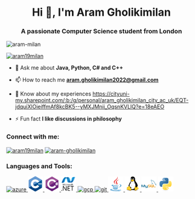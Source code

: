 <h1 align="center">Hi 👋, I'm Aram Gholikimilan</h1>
<h3 align="center">A passionate Computer Science student from London</h3>

<p align="left"> <img src="https://komarev.com/ghpvc/?username=aram-milan&label=Profile%20views&color=0e75b6&style=flat" alt="aram-milan" /> </p>

<p align="left"> <a href="https://twitter.com/aram19milan" target="blank"><img src="https://img.shields.io/twitter/follow/aram19milan?logo=twitter&style=for-the-badge" alt="aram19milan" /></a> </p>

- 💬 Ask me about **Java, Python, C# and C++**

- 📫 How to reach me **aram.gholikimilan2022@gmail.com**

- 📄 Know about my experiences https://cityuni-my.sharepoint.com/:b:/g/personal/aram_gholikimilan_city_ac_uk/EQT-jdquiXlOieiffmAf8kcBK5--yMXJMnii_OqsnKVLlQ?e=18eAEO

- ⚡ Fun fact **I like discussions in philosophy**

<h3 align="left">Connect with me:</h3>
<p align="left">
<a href="https://twitter.com/aram19milan" target="blank"><img align="center" src="https://raw.githubusercontent.com/rahuldkjain/github-profile-readme-generator/master/src/images/icons/Social/twitter.svg" alt="aram19milan" height="30" width="40" /></a>
<a href="https://linkedin.com/in/aram-gholikimilan" target="blank"><img align="center" src="https://raw.githubusercontent.com/rahuldkjain/github-profile-readme-generator/master/src/images/icons/Social/linked-in-alt.svg" alt="aram-gholikimilan" height="30" width="40" /></a>
</p>

<h3 align="left">Languages and Tools:</h3>
<p align="left"> <a href="https://azure.microsoft.com/en-in/" target="_blank" rel="noreferrer"> <img src="https://www.vectorlogo.zone/logos/microsoft_azure/microsoft_azure-icon.svg" alt="azure" width="40" height="40"/> </a> <a href="https://www.w3schools.com/cpp/" target="_blank" rel="noreferrer"> <img src="https://raw.githubusercontent.com/devicons/devicon/master/icons/cplusplus/cplusplus-original.svg" alt="cplusplus" width="40" height="40"/> </a> <a href="https://www.w3schools.com/cs/" target="_blank" rel="noreferrer"> <img src="https://raw.githubusercontent.com/devicons/devicon/master/icons/csharp/csharp-original.svg" alt="csharp" width="40" height="40"/> </a> <a href="https://dotnet.microsoft.com/" target="_blank" rel="noreferrer"> <img src="https://raw.githubusercontent.com/devicons/devicon/master/icons/dot-net/dot-net-original-wordmark.svg" alt="dotnet" width="40" height="40"/> </a> <a href="https://cloud.google.com" target="_blank" rel="noreferrer"> <img src="https://www.vectorlogo.zone/logos/google_cloud/google_cloud-icon.svg" alt="gcp" width="40" height="40"/> </a> <a href="https://git-scm.com/" target="_blank" rel="noreferrer"> <img src="https://www.vectorlogo.zone/logos/git-scm/git-scm-icon.svg" alt="git" width="40" height="40"/> </a> <a href="https://www.java.com" target="_blank" rel="noreferrer"> <img src="https://raw.githubusercontent.com/devicons/devicon/master/icons/java/java-original.svg" alt="java" width="40" height="40"/> </a> <a href="https://www.linux.org/" target="_blank" rel="noreferrer"> <img src="https://raw.githubusercontent.com/devicons/devicon/master/icons/linux/linux-original.svg" alt="linux" width="40" height="40"/> </a> <a href="https://www.mysql.com/" target="_blank" rel="noreferrer"> <img src="https://raw.githubusercontent.com/devicons/devicon/master/icons/mysql/mysql-original-wordmark.svg" alt="mysql" width="40" height="40"/> </a> <a href="https://www.python.org" target="_blank" rel="noreferrer"> <img src="https://raw.githubusercontent.com/devicons/devicon/master/icons/python/python-original.svg" alt="python" width="40" height="40"/> </a> </p>

